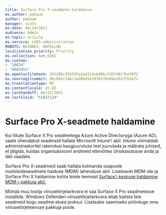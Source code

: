 ```yaml
---
title: Surface Pro X-seadmete haldamine
ms.author: pebaum
author: pebaum
manager: scotv
ms.date: 04/14/2021
audience: Admin
ms.topic: article
ms.service: o365-administration
ROBOTS: NOINDEX, NOFOLLOW
localization_priority: Priority
ms.collection: Adm_O365
ms.custom:
- "10024"
- "9003951"
ms.openlocfilehash: 3b5208c203935a2a4315ebd6bcfd574017bef0f2
ms.sourcegitcommit: 8bc60ec34bc1e40685e3976576e04a2623f63a7c
ms.translationtype: MT
ms.contentlocale: et-EE
ms.lasthandoff: 04/15/2021
ms.locfileid: "51837124"
---
```

# <a name="manage-surface-pro-x-devices"></a>Surface Pro X-seadmete haldamine

Kui liitute Surface X Pro seadmetega Azure Active Directoryga (Azure AD), saate ühendatud seadmeid hallata Microsoft Intune'i abil. Intune võimaldab administraatoritel rakendusi kaugjuurutuse teel juurutada ja määrata juhised, et jälgida, kuidas organisatsiooni andmeid ettevõttes ühiskasutusse anda ja läbi vaadata.

Surface Pro X-seadmeid saab hallata kolmanda osapoole mobiilsideseadmete halduse (MDM) lahenduse abil. Lisateavet MDM-ide ja Surface Pro X haldamise kohta leiate teemast [Surface'i keskuse haldamine MDM-i pakkuja abil.](https://docs.microsoft.com/surface-hub/manage-settings-with-mdm-for-surface-hub)

Mõnda muu tootja viirusetõrjetarkvara ei saa Surface X Pro seadmetesse installida. Windows Defenderi viirusetõrjetarkvara aitab kaitsta teie seadmeid kogu seadme eluea jooksul. Lisateabe saamiseks pöörduge oma viirusetõrjeteenuse pakkuja poole.

